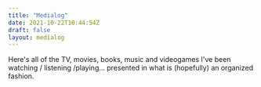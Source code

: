 ```yaml
---
title: "Medialog"
date: 2021-10-22T10:44:54Z
draft: false
layout: medialog
---
```


Here's all of the TV, movies, books, music and videogames I've been watching / listening /playing... presented in what is (hopefully) an organized fashion.
